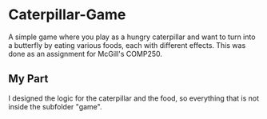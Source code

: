 # Caterpillar-Game
A simple game where you play as a hungry caterpillar and want to turn into a butterfly by eating various foods, each with different effects. 
This was done as an assignment for McGill's COMP250.

## My Part
I designed the logic for the caterpillar and the food, so everything that is not inside the subfolder "game".
